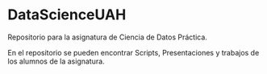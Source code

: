 # DataScienceUAH
Repositorio para la asignatura de Ciencia de Datos Práctica.

En el repositorio se pueden encontrar Scripts, Presentaciones y trabajos de los alumnos de la asignatura.


